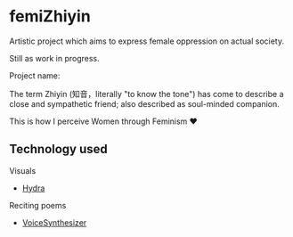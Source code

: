 # femiZhiyin
   
  Artistic project which aims to express female oppression on actual society. 
  
  Still as work in progress.
 
  Project name:
  
  The term Zhiyin (知音，literally "to know the tone") has come to describe a close and sympathetic friend; also described as soul-minded companion.
 
  This is how I perceive Women through Feminism :heart:
  

 ## Technology used
  
  Visuals
  - [Hydra](https://github.com/ojack/hydra)
  
  Reciting poems
  - [VoiceSynthesizer](https://github.com/mathigatti/RealTimeSingingSynthesizer)
